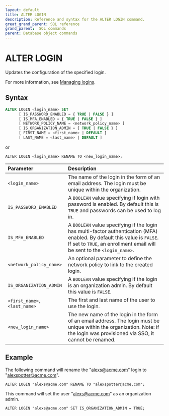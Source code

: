 ```yaml
---
layout: default
title: ALTER LOGIN
description: Reference and syntax for the ALTER LOGIN command.
great_grand_parent: SQL reference
grand_parent:  SQL commands
parent: Database object commands
---
```


# ALTER LOGIN

Updates the configuration of the specified login.

For more information, see [Managing logins](../../../Guides/managing-your-organization/managing-logins.md).

## Syntax

```sql
ALTER LOGIN <login_name> SET 
      [ IS_PASSWORD_ENABLED = { TRUE | FALSE } ]
      [ IS_MFA_ENABLED = { TRUE | FALSE } ]
      [ NETWORK_POLICY_NAME = <network_policy_name> ]
      [ IS_ORGANIZATION_ADMIN = { TRUE | FALSE } ]
      [ FIRST_NAME = <first_name> | DEFAULT ]
      [ LAST_NAME = <last_name> | DEFAULT ] 
```
or 

```ALTER LOGIN <login_name> RENAME TO <new_login_name>;```

| Parameter | Description |
| :--- | :--- |
| `<login_name>`                              | The name of the login in the form of an email address. The login must be unique within the organization.   |
| `IS_PASSWORD_ENABLED` | A `BOOLEAN` value specifying if login with password is enabled. By default this is `TRUE` and passwords can be used to log in. |
| `IS_MFA_ENABLED` | A `BOOLEAN` value specifying if the login has multi-factor authentication (MFA) enabled. By default this value is `FALSE`. If set to `TRUE`, an enrollment email will be sent to the `<login_name>`.  |
| `<network_policy_name>`                      | An optional parameter to define the network policy to link to the created login. |         
| `IS_ORGANIZATION_ADMIN` | A `BOOLEAN` value specifying if the login is an organization admin. By default this value is `FALSE`. | 
| `<first_name>`, `<last_name>` | The first and last name of the user to use the login. |
| `<new_login_name>`                              | The new name of the login in the form of an email address. The login must be unique within the organization. Note: if the login was provisioned via SSO, it cannot be renamed.  |

## Example

The following command will rename the "alexs@acme.com" login to "alexspotter@acme.com".

```ALTER LOGIN "alexs@acme.com" RENAME TO "alexspotter@acme.com";```

This command will set the user "alexs@acme.com" as an organization admin. 

```ALTER LOGIN "alexs@acme.com" SET IS_ORGANIZATION_ADMIN = TRUE;```
